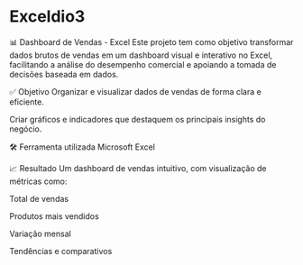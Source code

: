 # Exceldio3

📊 Dashboard de Vendas - Excel
Este projeto tem como objetivo transformar dados brutos de vendas em um dashboard visual e interativo no Excel, facilitando a análise do desempenho comercial e apoiando a tomada de decisões baseada em dados.

✅ Objetivo
Organizar e visualizar dados de vendas de forma clara e eficiente.

Criar gráficos e indicadores que destaquem os principais insights do negócio.

🛠️ Ferramenta utilizada
Microsoft Excel

📈 Resultado
Um dashboard de vendas intuitivo, com visualização de métricas como:

Total de vendas

Produtos mais vendidos

Variação mensal

Tendências e comparativos

